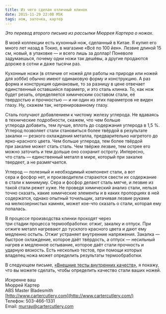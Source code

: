 ```yaml
---
title: Из чего сделан отличный клинок
date: 2015-11-29 22:08 MSK
tags: нож, заточка, картер 
---
```


*Это перевод второго письма из рассылки Мюррея Картера о ножах.*

В моей коллекции есть кухонный нож, сделанный в Китае. Я купил его много лет назад в Токио, в магазине «Всё по 100 йен». Лезвие длиной 15 см, новый, в упаковке — и всего лишь за доллар! Поневоле задумаешься, почему одни ножи так дешёвы, а другие продаются дороже в сотни и даже тысячи раз.

Кухонные ножи (в отличие от ножей для работы на природе или ножей для хобби) обычно имеют одинаковую форму и конструкцию. А раз форма и конструкция одинаковые, то за разницу в цене отвечает единственный оставшийся параметр, и это сталь клинка. То, как нож будет резать, определяется химическим составом стали, её твердостью и прочностью — и ни один из этих параметров не виден глазу. Ну, скажем так, нетренированному глазу.

Сталь получают добавлением к чистому железу углерода. Не вдаваясь в технические подробности, скажем, что чем больше углерода добавить, тем лучше, вплоть до содержания углерода в 1,5 %. Углерод позволяет стали становиться более твёрдой в результате закалки — резкого охлаждения металла, предварительно нагретого до ярко-красного цвета. Чем больше углерода, тем более твёрдой при закалке может стать сталь. Чем твёрже лезвие, тем острее его можно заточить и тем дольше оно сохранит остроту. Интересно, что сталь — единственный металл в мире, который при закалке твердеет, а не размягчается.

Углерод — полезный и необходимый компонент стали, а вот сера и фосфор нет, и производители стараются свести их содержание в стали к минимуму. Сера и фосфор делают сталь мягче, и лезвие из такой стали режет хуже. Не проведя химический анализ стали, нельзя точно сказать, какие химические элементы и в каких пропорциях в ней содержатся, однако опытный точильщик, затачивая лезвие руками на мелкозернистых камнях, может кое-что сказать о стали, которая ему попалась.

В процессе производства клинки проходят через три стадии процесса термообработки: отжиг, закалку и  отпуск. При отжиге металл нагревают до тусклого красного цвета и дают ему медленно остыть. Отжиг устраняет внутренние напряжения. Закалка — быстрое охлаждение, которое даёт твёрдость, а отпуск — несильный нагрев и медленное остывание, которое даёт стали прочность и ударную вязкость. Есть несколько тестов, при помощи которых владелец ножа может определить результаты термообработки.    

В следующем письме, [«Внешние тесты внутренних качеств»](/2015-12-01-carter-o-nozhah-3/), я покажу, что вы можете сделать, чтобы определить качество стали ваших ножей.

Искренне ваш<br> 
Мюррей Картер<br>
ABS Master Bladesmith<br> 
[http://www.cartercutlery.com](http://www.cartercutlery.com/)<br> 
Телефон: 503-466-1331<br> 
Email: murray@cartercutlery.com	

